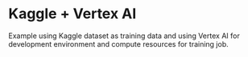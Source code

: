 # Kaggle + Vertex AI

Example using Kaggle dataset as training data and using Vertex AI for development environment and compute resources for training job.